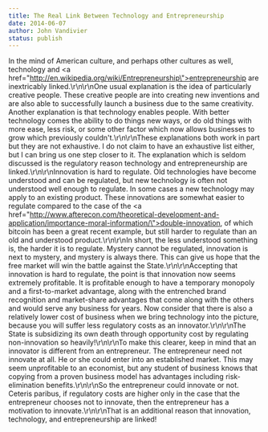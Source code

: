 ```yaml
---
title: The Real Link Between Technology and Entrepreneurship
date: 2014-06-07
author: John Vandivier
status: publish
---
```


In the mind of American culture, and perhaps other cultures as well, technology and <a href=\"http://en.wikipedia.org/wiki/Entrepreneurship\">entrepreneurship</a> are inextricably linked.\r\n\r\nOne usual explanation is the idea of particularly creative people. These creative people are into creating new inventions and are also able to successfully launch a business due to the same creativity. Another explanation is that technology enables people. With better technology comes the ability to do things new ways, or do old things with more ease, less risk, or some other factor which now allows businesses to grow which previously couldn't.\r\n\r\nThese explanations both work in part but they are not exhaustive. I do not claim to have an exhaustive list either, but I can bring us one step closer to it. The explanation which is seldom discussed is the regulatory reason technology and entrepreneurship are linked.\r\n\r\nInnovation is hard to regulate. Old technologies have become understood and can be regulated, but new technology is often not understood well enough to regulate. In some cases a new technology may apply to an existing product. These innovations are somewhat easier to regulate compared to the case of the <a href=\"http://www.afterecon.com/theoretical-development-and-application/importance-moral-information/\">double-innovation</a>, of which bitcoin has been a great recent example, but still harder to regulate than an old and understood product.\r\n\r\nIn short, the less understood something is, the harder it is to regulate. Mystery cannot be regulated, innovation is next to mystery, and mystery is always there. This can give us hope that the free market will win the battle against the State.\r\n\r\nAccepting that innovation is hard to regulate, the point is that innovation now seems extremely profitable. It is profitable enough to have a temporary monopoly and a first-to-market advantage, along with the entrenched brand recognition and market-share advantages that come along with the others and would serve any business for years. Now consider that there is also a relatively lower cost of business when we bring technology into the picture, because you will suffer less regulatory costs as an innovator.\r\n\r\nThe State is subsidizing its own death through opportunity cost by regulating non-innovation so heavily!\r\n\r\nTo make this clearer, keep in mind that an innovator is different from an entrepreneur. The entrepreneur need not innovate at all. He or she could enter into an established market. This may seem unprofitable to an economist, but any student of business knows that copying from a proven business model has advantages including risk-elimination benefits.\r\n\r\nSo the entrepreneur could innovate or not. Ceteris paribus, if regulatory costs are higher only in the case that the entrepreneur chooses not to innovate, then the entrepreneur has a motivation to innovate.\r\n\r\nThat is an additional reason that innovation, technology, and entrepreneurship are linked!